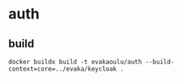 <!--
SPDX-FileCopyrightText: 2021-2023 City of Tampere
SPDX-License-Identifier: LGPL-2.1-or-later
-->

# auth

## build

    docker buildx build -t evakaoulu/auth --build-context=core=../evaka/keycloak .

